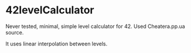 # 42levelCalculator
Never tested, minimal, simple level calculator for 42. Used Cheatera.pp.ua source.

It uses linear interpolation between levels.
